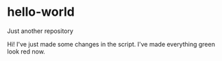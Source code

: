 # hello-world
Just another repository

Hi! I've just made some changes in the script. I've made everything green look red now. 
